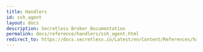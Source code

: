 ```yaml
---
title: Handlers
id: ssh_agent
layout: docs
description: Secretless Broker Documentation
permalink: docs/reference/handlers/ssh_agent.html
redirect_to: https://docs.secretless.io/Latest/en/Content/References/handlers/ssh_agent.htm
---
```

